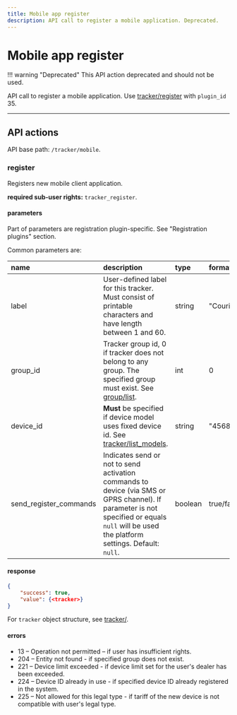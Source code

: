 ```yaml
---
title: Mobile app register
description: API call to register a mobile application. Deprecated.
---
```

# Mobile app register

!!! warning "Deprecated"
    This API action deprecated and should not be used.

API call to register a mobile application. Use [tracker/register](./index.md#register) with `plugin_id` 35.

***

## API actions

API base path: `/tracker/mobile`.

### register

Registers new mobile client application.

**required sub-user rights:** `tracker_register`.

#### parameters

Part of parameters are registration plugin-specific. See "Registration plugins" section.

Common parameters are:

| name                   | description                                                                                                                                                                                 | type    | format          |
|:-----------------------|:--------------------------------------------------------------------------------------------------------------------------------------------------------------------------------------------|:--------|:----------------|
| label                  | User-defined label for this tracker. Must consist of printable characters and have length between 1 and 60.                                                                                 | string  | "Courier"       |
| group_id               | Tracker group id, 0 if tracker does not belong to any group. The specified group must exist. See [group/list](./group.md#list).                                                             | int     | 0               |
| device_id              | **Must** be specified if device model uses fixed device id. See [tracker/list_models](./index.md#list_models).                                                                              | string  | "4568005588562" |
| send_register_commands | Indicates send or not to send activation commands to device (via SMS or GPRS channel). If parameter is not specified or equals  `null` will be used the platform settings. Default: `null`. | boolean | true/false      |

#### response

```json
{
    "success": true,
    "value": {<tracker>}
}
```

For `tracker` object structure, see [tracker/](./index.md#tracker-object-structure).

#### errors

* 13 – Operation not permitted – if user has insufficient rights.
* 204 – Entity not found - if specified group does not exist.
* 221 – Device limit exceeded - if device limit set for the user's dealer has been exceeded.
* 224 – Device ID already in use - if specified device ID already registered in the system.
* 225 – Not allowed for this legal type - if tariff of the new device is not compatible with user's legal type.
